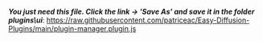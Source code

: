 ***You just need this file. Click the link -> 'Save As' and save it in the folder plugins\ui***: https://raw.githubusercontent.com/patriceac/Easy-Diffusion-Plugins/main/plugin-manager.plugin.js

